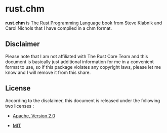 # rust.chm

__rust.chm__ is [The Rust Programming Language book](https://doc.rust-lang.org/stable/book/) from Steve Klabnik and Carol Nichols that I have compiled in a chm format.


## Disclaimer

Please note that I am not affiliated with The Rust Core Team and this document is basically just additional information for me in a convenient format to use, so if this package violates any copyright laws, please let me know and I will remove it from this share.


## License
According to the disclaimer, this document is released under the following two licenses :
* [Apache, Version 2.0](http://www.apache.org/licenses/LICENSE-2.0)

* [MIT](http://opensource.org/licenses/MIT)
